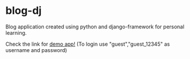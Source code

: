 # blog-dj
Blog application created using python and django-framework for personal learning.

Check the link for [demo app!](http://inde.pythonanywhere.com/)
(To login use "guest","guest_12345" as username and password)
